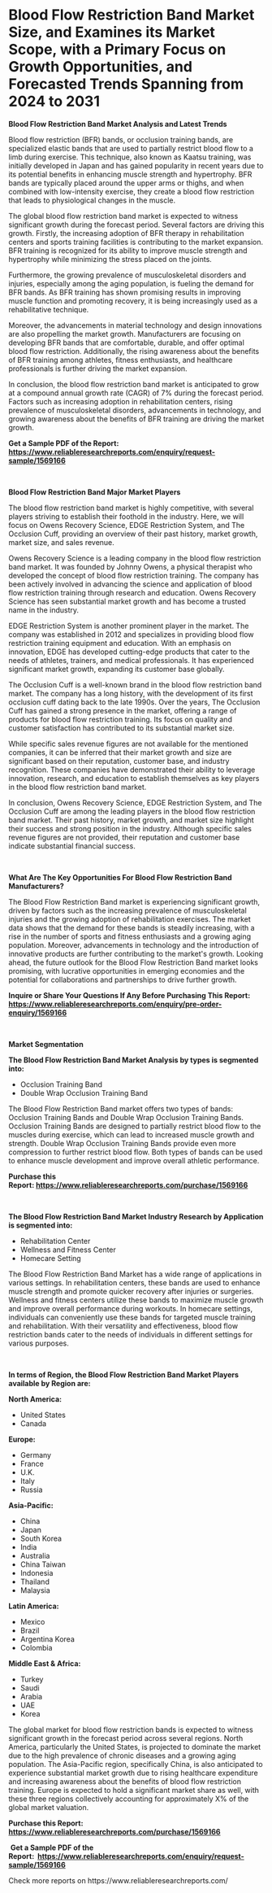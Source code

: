 <p><h1>Blood Flow Restriction Band Market Size, and Examines its Market Scope, with a Primary Focus on Growth Opportunities, and Forecasted Trends Spanning from 2024 to 2031</h1></p><p><strong>Blood Flow Restriction Band Market Analysis and Latest Trends</strong></p>
<p><p>Blood flow restriction (BFR) bands, or occlusion training bands, are specialized elastic bands that are used to partially restrict blood flow to a limb during exercise. This technique, also known as Kaatsu training, was initially developed in Japan and has gained popularity in recent years due to its potential benefits in enhancing muscle strength and hypertrophy. BFR bands are typically placed around the upper arms or thighs, and when combined with low-intensity exercise, they create a blood flow restriction that leads to physiological changes in the muscle.</p><p>The global blood flow restriction band market is expected to witness significant growth during the forecast period. Several factors are driving this growth. Firstly, the increasing adoption of BFR therapy in rehabilitation centers and sports training facilities is contributing to the market expansion. BFR training is recognized for its ability to improve muscle strength and hypertrophy while minimizing the stress placed on the joints. </p><p>Furthermore, the growing prevalence of musculoskeletal disorders and injuries, especially among the aging population, is fueling the demand for BFR bands. As BFR training has shown promising results in improving muscle function and promoting recovery, it is being increasingly used as a rehabilitative technique.</p><p>Moreover, the advancements in material technology and design innovations are also propelling the market growth. Manufacturers are focusing on developing BFR bands that are comfortable, durable, and offer optimal blood flow restriction. Additionally, the rising awareness about the benefits of BFR training among athletes, fitness enthusiasts, and healthcare professionals is further driving the market expansion.</p><p>In conclusion, the blood flow restriction band market is anticipated to grow at a compound annual growth rate (CAGR) of 7% during the forecast period. Factors such as increasing adoption in rehabilitation centers, rising prevalence of musculoskeletal disorders, advancements in technology, and growing awareness about the benefits of BFR training are driving the market growth.</p></p>
<p><strong>Get a Sample PDF of the Report:&nbsp; <a href="https://www.reliableresearchreports.com/enquiry/request-sample/1569166">https://www.reliableresearchreports.com/enquiry/request-sample/1569166</a></strong></p>
<p>&nbsp;</p>
<p><strong>Blood Flow Restriction Band Major Market Players</strong></p>
<p><p>The blood flow restriction band market is highly competitive, with several players striving to establish their foothold in the industry. Here, we will focus on Owens Recovery Science, EDGE Restriction System, and The Occlusion Cuff, providing an overview of their past history, market growth, market size, and sales revenue.</p><p>Owens Recovery Science is a leading company in the blood flow restriction band market. It was founded by Johnny Owens, a physical therapist who developed the concept of blood flow restriction training. The company has been actively involved in advancing the science and application of blood flow restriction training through research and education. Owens Recovery Science has seen substantial market growth and has become a trusted name in the industry.</p><p>EDGE Restriction System is another prominent player in the market. The company was established in 2012 and specializes in providing blood flow restriction training equipment and education. With an emphasis on innovation, EDGE has developed cutting-edge products that cater to the needs of athletes, trainers, and medical professionals. It has experienced significant market growth, expanding its customer base globally.</p><p>The Occlusion Cuff is a well-known brand in the blood flow restriction band market. The company has a long history, with the development of its first occlusion cuff dating back to the late 1990s. Over the years, The Occlusion Cuff has gained a strong presence in the market, offering a range of products for blood flow restriction training. Its focus on quality and customer satisfaction has contributed to its substantial market size.</p><p>While specific sales revenue figures are not available for the mentioned companies, it can be inferred that their market growth and size are significant based on their reputation, customer base, and industry recognition. These companies have demonstrated their ability to leverage innovation, research, and education to establish themselves as key players in the blood flow restriction band market.</p><p>In conclusion, Owens Recovery Science, EDGE Restriction System, and The Occlusion Cuff are among the leading players in the blood flow restriction band market. Their past history, market growth, and market size highlight their success and strong position in the industry. Although specific sales revenue figures are not provided, their reputation and customer base indicate substantial financial success.</p></p>
<p>&nbsp;</p>
<p><strong>What Are The Key Opportunities For Blood Flow Restriction Band Manufacturers?</strong></p>
<p><p>The Blood Flow Restriction Band market is experiencing significant growth, driven by factors such as the increasing prevalence of musculoskeletal injuries and the growing adoption of rehabilitation exercises. The market data shows that the demand for these bands is steadily increasing, with a rise in the number of sports and fitness enthusiasts and a growing aging population. Moreover, advancements in technology and the introduction of innovative products are further contributing to the market's growth. Looking ahead, the future outlook for the Blood Flow Restriction Band market looks promising, with lucrative opportunities in emerging economies and the potential for collaborations and partnerships to drive further growth.</p></p>
<p><strong>Inquire or Share Your Questions If Any Before Purchasing This Report: <a href="https://www.reliableresearchreports.com/enquiry/pre-order-enquiry/1569166">https://www.reliableresearchreports.com/enquiry/pre-order-enquiry/1569166</a></strong></p>
<p>&nbsp;</p>
<p><strong>Market Segmentation</strong></p>
<p><strong>The Blood Flow Restriction Band Market Analysis by types is segmented into:</strong></p>
<p><ul><li>Occlusion Training Band</li><li>Double Wrap Occlusion Training Band</li></ul></p>
<p><p>The Blood Flow Restriction Band market offers two types of bands: Occlusion Training Bands and Double Wrap Occlusion Training Bands. Occlusion Training Bands are designed to partially restrict blood flow to the muscles during exercise, which can lead to increased muscle growth and strength. Double Wrap Occlusion Training Bands provide even more compression to further restrict blood flow. Both types of bands can be used to enhance muscle development and improve overall athletic performance.</p></p>
<p><strong>Purchase this Report:&nbsp;<a href="https://www.reliableresearchreports.com/purchase/1569166">https://www.reliableresearchreports.com/purchase/1569166</a></strong></p>
<p>&nbsp;</p>
<p><strong>The Blood Flow Restriction Band Market Industry Research by Application is segmented into:</strong></p>
<p><ul><li>Rehabilitation Center</li><li>Wellness and Fitness Center</li><li>Homecare Setting</li></ul></p>
<p><p>The Blood Flow Restriction Band Market has a wide range of applications in various settings. In rehabilitation centers, these bands are used to enhance muscle strength and promote quicker recovery after injuries or surgeries. Wellness and fitness centers utilize these bands to maximize muscle growth and improve overall performance during workouts. In homecare settings, individuals can conveniently use these bands for targeted muscle training and rehabilitation. With their versatility and effectiveness, blood flow restriction bands cater to the needs of individuals in different settings for various purposes.</p></p>
<p>&nbsp;</p>
<p><strong>In terms of Region, the Blood Flow Restriction Band Market Players available by Region are:</strong></p>
<p>
    <p> <strong> North America: </strong>
        <ul>
            <li>United States</li>
            <li>Canada</li>
        </ul>
        </p> 
    <p> <strong> Europe: </strong>
        <ul>
            <li>Germany</li>
            <li>France</li>
            <li>U.K.</li>
            <li>Italy</li>
            <li>Russia</li>
        </ul>
        </p> 
    <p> <strong> Asia-Pacific: </strong>
        <ul>
            <li>China</li>
            <li>Japan</li>
            <li>South Korea</li>
            <li>India</li>
            <li>Australia</li>
            <li>China Taiwan</li>
            <li>Indonesia</li>
            <li>Thailand</li>
            <li>Malaysia</li>
        </ul>
        </p> 
    <p> <strong> Latin America: </strong>
        <ul>
            <li>Mexico</li>
            <li>Brazil</li>
            <li>Argentina Korea</li>
            <li>Colombia</li>
        </ul>
        </p> 
    <p> <strong> Middle East & Africa: </strong>
        <ul>
            <li>Turkey</li>
            <li>Saudi</li>
            <li>Arabia</li>
            <li>UAE</li>
            <li>Korea</li>
        </ul>
    </p>
    </p>
<p><p>The global market for blood flow restriction bands is expected to witness significant growth in the forecast period across several regions. North America, particularly the United States, is projected to dominate the market due to the high prevalence of chronic diseases and a growing aging population. The Asia-Pacific region, specifically China, is also anticipated to experience substantial market growth due to rising healthcare expenditure and increasing awareness about the benefits of blood flow restriction training. Europe is expected to hold a significant market share as well, with these three regions collectively accounting for approximately X% of the global market valuation.</p></p>
<p><strong>Purchase this Report: <a href="https://www.reliableresearchreports.com/purchase/1569166">https://www.reliableresearchreports.com/purchase/1569166</a></strong></p>
<p>&nbsp;<strong>Get a Sample PDF of the Report:&nbsp;&nbsp;<a href="https://www.reliableresearchreports.com/enquiry/request-sample/1569166">https://www.reliableresearchreports.com/enquiry/request-sample/1569166</a></strong></p>
<p><strong></strong></p>
<p>Check more reports on https://www.reliableresearchreports.com/</p>